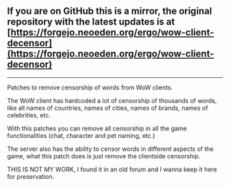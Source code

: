 ## If you are on GitHub this is a mirror, the original repository with the latest updates is at [https://forgejo.neoeden.org/ergo/wow-client-decensor](https://forgejo.neoeden.org/ergo/wow-client-decensor)
---

Patches to remove censorship of words from WoW clients.

The WoW client has hardcoded a lot of censorship of thousands of words, like all names of countries, names of cities, names of brands, names of celebrities, etc.

With this patches you can remove all censorship in all the game functionalities (chat, character and pet naming, etc.)

The server also has the ability to censor words in different aspects of the game, what this patch does is just remove the clientside censorship.

THIS IS NOT MY WORK, I found it in an old forum and I wanna keep it here for preservation.
